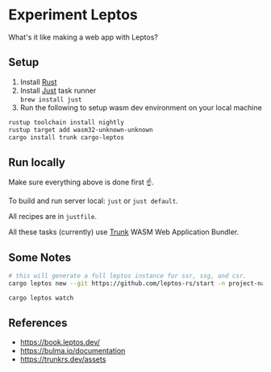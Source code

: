 # Experiment Leptos

What's it like making a web app with Leptos?

## Setup

1. Install [Rust](https://www.rust-lang.org/tools/install)
2. Install [Just](https://github.com/casey/just) task runner  
    `brew install just`
3. Run the following to setup wasm dev environment on your local machine

```sh
rustup toolchain install nightly
rustup target add wasm32-unknown-unknown
cargo install trunk cargo-leptos
```

## Run locally

Make sure everything above is done first ☝️.

To build and run server local: `just` or `just default`.

All recipes are in `justfile`.

All these tasks (currently) use [Trunk](https://trunkrs.dev/) WASM Web Application Bundler.

## Some Notes

```sh
# this will generate a full leptos instance for ssr, ssg, and csr.
cargo leptos new --git https://github.com/leptos-rs/start -n project-name

cargo leptos watch
```

## References

- <https://book.leptos.dev/>
- <https://bulma.io/documentation>
- <https://trunkrs.dev/assets>
